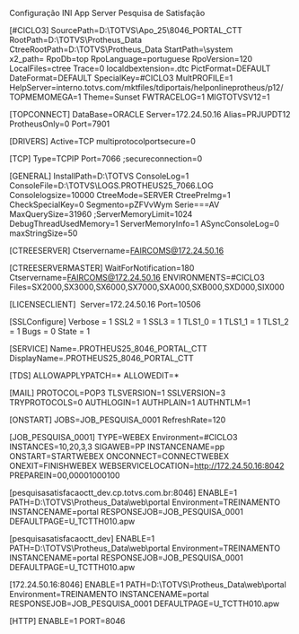 Configuração INI App Server Pesquisa de Satisfação

[#CICLO3]
SourcePath=D:\TOTVS\Apo_25\8046_PORTAL_CTT
RootPath=D:\TOTVS\Protheus_Data
CtreeRootPath=D:\TOTVS\Protheus_Data
StartPath=\system\
x2_path=
RpoDb=top
RpoLanguage=portuguese
RpoVersion=120
LocalFiles=ctree
Trace=0
localdbextension=.dtc
PictFormat=DEFAULT
DateFormat=DEFAULT
SpecialKey=#CICLO3
MultPROFILE=1
HelpServer=interno.totvs.com/mktfiles/tdiportais/helponlineprotheus/p12/
TOPMEMOMEGA=1
Theme=Sunset
FWTRACELOG=1
MIGTOTVSV12=1

[TOPCONNECT]
DataBase=ORACLE
Server=172.24.50.16
Alias=PRJUPDT12
ProtheusOnly=0
Port=7901

[DRIVERS]
Active=TCP
multiprotocolportsecure=0

[TCP]
Type=TCPIP
Port=7066
;secureconnection=0

[GENERAL]
InstallPath=D:\TOTVS
ConsoleLog=1
ConsoleFile=D:\TOTVS\LOGS\.PROTHEUS25_7066.LOG
Consolelogsize=10000
CtreeMode=SERVER
CtreePreImg=1
CheckSpecialKey=0
Segmento=pZFVvWym
Serie===AV
MaxQuerySize=31960
;ServerMemoryLimit=1024
DebugThreadUsedMemory=1
ServerMemoryInfo=1
ASyncConsoleLog=0
maxStringSize=50 

[CTREESERVER]
Ctservername=FAIRCOMS@172.24.50.16

[CTREESERVERMASTER]
WaitForNotification=180 
Ctservername=FAIRCOMS@172.24.50.16
ENVIRONMENTS=#CICLO3
Files=SX2000,SX3000,SX6000,SX7000,SXA000,SXB000,SXD000,SIX000

[LICENSECLIENT] 
Server=172.24.50.16
Port=10506

[SSLConfigure]
Verbose = 1
SSL2    = 1
SSL3    = 1
TLS1_0  = 1
TLS1_1  = 1
TLS1_2  = 1
Bugs    = 0
State   = 1

[SERVICE]
Name=.PROTHEUS25_8046_PORTAL_CTT
DisplayName=.PROTHEUS25_8046_PORTAL_CTT

[TDS]
ALLOWAPPLYPATCH=*
ALLOWEDIT=*

[MAIL]
PROTOCOL=POP3
TLSVERSION=1
SSLVERSION=3
TRYPROTOCOLS=0
AUTHLOGIN=1
AUTHPLAIN=1
AUTHNTLM=1

[ONSTART]
JOBS=JOB_PESQUISA_0001
RefreshRate=120

[JOB_PESQUISA_0001]
TYPE=WEBEX
Environment=#CICLO3
INSTANCES=10,20,3,3
SIGAWEB=PP
INSTANCENAME=pp
ONSTART=STARTWEBEX
ONCONNECT=CONNECTWEBEX
ONEXIT=FINISHWEBEX
WEBSERVICELOCATION=http://172.24.50.16:8042
PREPAREIN=00,00001000100

[pesquisasatisfacaoctt_dev.cp.totvs.com.br:8046]
ENABLE=1
PATH=D:\TOTVS\Protheus_Data\web\portal
Environment=TREINAMENTO
INSTANCENAME=portal
RESPONSEJOB=JOB_PESQUISA_0001
DEFAULTPAGE=U_TCTTH010.apw

[pesquisasatisfacaoctt_dev]
ENABLE=1
PATH=D:\TOTVS\Protheus_Data\web\portal
Environment=TREINAMENTO
INSTANCENAME=portal
RESPONSEJOB=JOB_PESQUISA_0001
DEFAULTPAGE=U_TCTTH010.apw

[172.24.50.16:8046]
ENABLE=1
PATH=D:\TOTVS\Protheus_Data\web\portal
Environment=TREINAMENTO
INSTANCENAME=portal
RESPONSEJOB=JOB_PESQUISA_0001
DEFAULTPAGE=U_TCTTH010.apw

[HTTP]
ENABLE=1
PORT=8046
